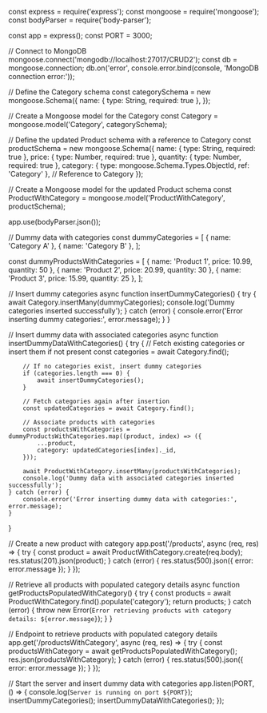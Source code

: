 const express = require('express');
const mongoose = require('mongoose');
const bodyParser = require('body-parser');

const app = express();
const PORT = 3000;

// Connect to MongoDB
mongoose.connect('mongodb://localhost:27017/CRUD2');
const db = mongoose.connection;
db.on('error', console.error.bind(console, 'MongoDB connection error:'));

// Define the Category schema
const categorySchema = new mongoose.Schema({
    name: { type: String, required: true },
});

// Create a Mongoose model for the Category
const Category = mongoose.model('Category', categorySchema);

// Define the updated Product schema with a reference to Category
const productSchema = new mongoose.Schema({
    name: { type: String, required: true },
    price: { type: Number, required: true },
    quantity: { type: Number, required: true },
    category: { type: mongoose.Schema.Types.ObjectId, ref: 'Category' }, // Reference to Category
});

// Create a Mongoose model for the updated Product schema
const ProductWithCategory = mongoose.model('ProductWithCategory', productSchema);

app.use(bodyParser.json());

// Dummy data with categories
const dummyCategories = [
    { name: 'Category A' },
    { name: 'Category B' },
];

const dummyProductsWithCategories = [
    { name: 'Product 1', price: 10.99, quantity: 50 },
    { name: 'Product 2', price: 20.99, quantity: 30 },
    { name: 'Product 3', price: 15.99, quantity: 25 },
];

// Insert dummy categories
async function insertDummyCategories() {
    try {
        await Category.insertMany(dummyCategories);
        console.log('Dummy categories inserted successfully');
    } catch (error) {
        console.error('Error inserting dummy categories:', error.message);
    }
}

// Insert dummy data with associated categories
async function insertDummyDataWithCategories() {
    try {
        // Fetch existing categories or insert them if not present
        const categories = await Category.find();

        // If no categories exist, insert dummy categories
        if (categories.length === 0) {
            await insertDummyCategories();
        }

        // Fetch categories again after insertion
        const updatedCategories = await Category.find();

        // Associate products with categories
        const productsWithCategories = dummyProductsWithCategories.map((product, index) => ({
            ...product,
            category: updatedCategories[index]._id,
        }));

        await ProductWithCategory.insertMany(productsWithCategories);
        console.log('Dummy data with associated categories inserted successfully');
    } catch (error) {
        console.error('Error inserting dummy data with categories:', error.message);
    }
}

// Create a new product with category
app.post('/products', async (req, res) => {
    try {
        const product = await ProductWithCategory.create(req.body);
        res.status(201).json(product);
    } catch (error) {
        res.status(500).json({ error: error.message });
    }
});

// Retrieve all products with populated category details
async function getProductsPopulatedWithCategory() {
    try {
        const products = await ProductWithCategory.find().populate('category');
        return products;
    } catch (error) {
        throw new Error(`Error retrieving products with category details: ${error.message}`);
    }
}

// Endpoint to retrieve products with populated category details
app.get('/productsWithCategory', async (req, res) => {
    try {
        const productsWithCategory = await getProductsPopulatedWithCategory();
        res.json(productsWithCategory);
    } catch (error) {
        res.status(500).json({ error: error.message });
    }
});

// Start the server and insert dummy data with categories
app.listen(PORT, () => {
    console.log(`Server is running on port ${PORT}`);
    insertDummyCategories();
    insertDummyDataWithCategories();
});